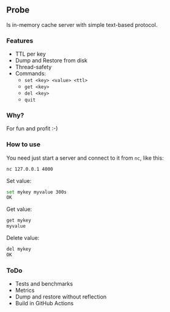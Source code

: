 ## Probe
Is in-memory cache server with simple text-based protocol.

### Features
* TTL per key
* Dump and Restore from disk
* Thread-safety
* Commands:
    * `set <key> <value> <ttl>`
    * `get <key>`
    * `del <key>`
    * `quit`

### Why?
For fun and profit :-)

### How to use
You need just start a server and connect to it from `nc`, like this:

```bash
nc 127.0.0.1 4000
```

Set value:
```bash
set mykey myvalue 300s
OK
```

Get value:
```bash
get mykey
myvalue
```

Delete value:
```bash
del mykey
OK
```

### ToDo
* Tests and benchmarks
* Metrics
* Dump and restore without reflection
* Build in GitHub Actions


